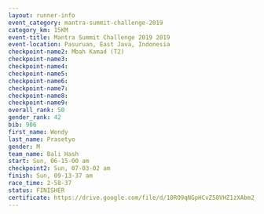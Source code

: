 ```yaml
---
layout: runner-info 
event_category: mantra-summit-challenge-2019 
category_km: 15KM 
event-title: Mantra Summit Challenge 2019 2019 
event-location: Pasuruan, East Java, Indonesia 
checkpoint-name2: Mbah Kamad (T2) 
checkpoint-name3: 
checkpoint-name4: 
checkpoint-name5: 
checkpoint-name6: 
checkpoint-name7: 
checkpoint-name8: 
checkpoint-name9: 
overall_rank: 50
gender_rank: 42
bib: 906
first_name: Wendy
last_name: Prasetyo
gender: M
team_name: Bali Hash
start: Sun, 06-15-00 am
checkpoint2: Sun, 07-03-02 am
finish: Sun, 09-13-37 am
race_time: 2-58-37
status: FINISHER
certificate: https://drive.google.com/file/d/10RO9qNGpHCvZ50VHZ1zXAbm2_Rou2i60/view?usp=sharing
---
```

